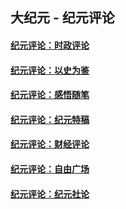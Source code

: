 ## 大纪元 - 纪元评论

#### [纪元评论：时政评论](indexes/nsc1025/README.md?03220330)
#### [纪元评论：以史为鉴](indexes/nsc1028/README.md?03220330)
#### [纪元评论：感悟随笔](indexes/nsc1035/README.md?03220330)
#### [纪元评论：纪元特稿](indexes/nsc424/README.md?03220330)
#### [纪元评论：财经评论](indexes/nsc1026/README.md?03220330)
#### [纪元评论：自由广场](indexes/nsc993/README.md?03220330)
#### [纪元评论：纪元社论](indexes/nsc422/README.md?03220330)
